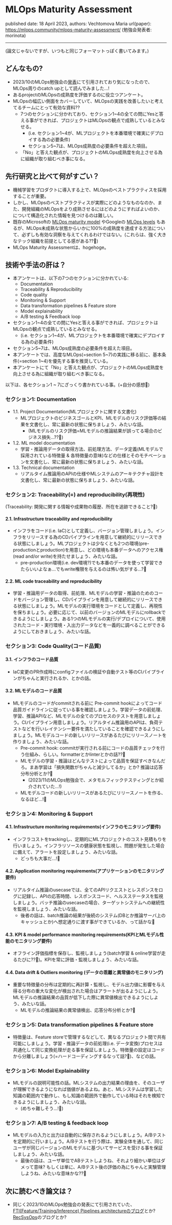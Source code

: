 <!-- (番外編)MLOps勉強会で推薦システム関連の発表を聞いて知らない用語を調べる!:MLOps Maturity Assessment -->

# MLOps Maturity Assessment

published date: 18 April 2023,
authors: Vechtomova Maria
url(paper): https://mlops.community/mlops-maturity-assessment/
(勉強会発表者: morinota)

---

(論文じゃないですが、いつもと同じフォーマットっぽく書いてみます。)

## どんなもの?

- 2023/10のMLOps勉強会の[発表](https://speakerdeck.com/masatakashiwagi/di-35hui-mlops-mian-qiang-hui-komiyuniteipuratutohuomunobatutirekomendowozhi-eruji-jie-xue-xi-ji-pan)にて引用されており気になったので、MLOps周りのcatch upとして読んでみました...!
- あるprojectのMLOpsの成熟度を評価するのに役立つアンケート。
- MLOpsの幅広い側面をカバーしていて、MLOpsの実践を改善したいと考えてるチームにとって有効な資料??
  - 7つのセクションに分かれており、セクション1~4の全ての問にYesと答える事ができれば、プロジェクトはMLOpsの観点で成熟しているとみなせる。
    - (i.e. セクション1~4が、MLプロジェクトを本番環境で確実にデプロイする為の必要条件)
    - セクション5~7は、MLOps成熟度の必要条件を超えた項目。
  - 「No」と答えた観点が、プロジェクトのMLOps成熟度を向上させる為に組織が取り組むべき事になる。

## 先行研究と比べて何がすごい？

- 機械学習をプロダクトに導入する上で、MLOpsのベストプラクティスを採用することが重要。
- しかし、MLOpsのベストプラクティスが実際にどのようなものなのか、また、開発組織のMLOpsをより成熟させるにはどのようにすればよいのか、について構造化された情報を見つけるのは難しい。
- 既存のMicrosoftの [MLOps maturity model](hoge) やGoogleの [MLOps levels](hoge) もあるが、MLOps未成熟な状態からいかに100%の成熟度を達成する方法について、必ずしも有効な洞察を与えてくれるわけではない。(これらは、強く大きなテック組織を前提としてる感がある??:thinking:)
- MLOps Maturity Assessmentは、hogehoge。

## 技術や手法の肝は？

- 本アンケートは、以下の7つのセクションに分かれている:
  - Documentation
  - Traceability & Reproducibility
  - Code quality
  - Monitoring & Support
  - Data transformation pipelines & Feature store
  - Model explainability
  - A/B testing & Feedback loop
- セクション1~4の全ての問にYesと答える事ができれば、プロジェクトはMLOpsの観点で成熟しているとみなせる。
  - (i.e. セクション1~4が、MLプロジェクトを本番環境で確実にデプロイする為の必要条件)
- セクション5~7は、MLOps成熟度の必要条件を超えた項目。
- 本アンケートでは、高度なMLOps(=section 5~7)の実践に移る前に、基本条件(=section 1~4)を優先する事を推奨している。
- 本アンケートにて「No」と答えた観点が、プロジェクトのMLOps成熟度を向上させる為に組織が取り組むべき事になる。

以下は、各セクション1 ~ 7にざっくり書かれている事。(+自分の感想:thinking:)

### セクション1: Documentation

- 1.1. Project Documentation(MLプロジェクトに関する文書化)
  - MLプロジェクトのビジネスゴールとKPI、MLモデルのリスク評価等の結果を文書化し、常に最新の状態に保ちましょう、みたいな話。
    - (MLモデルのリスク評価=MLモデルの推論結果が誤ってる場合のビジネス損失...??:thinking:)
- 1.2. ML model documentation
  - 学習・推論用データの取得方法、前処理方法、データ定義(MLモデルで採用されている特徴量 & 各特徴量の意味)などの仕様とそのモチベーションを文書化し、常に最新の状態に保ちましょう、みたいな話。
- 1.3. Technical documentation
  - リアルタイム推論用のAPIの仕様やMLシステムのアーキテクチャ設計を文書化し、常に最新の状態に保ちましょう、みたいな話。

### セクション2: Traceability(=) and reproducibility(再現性)

(Traceability: 開発に関する情報や成果物の履歴、所在を追跡できること?:thinking:)

#### 2.1. Infrastructure traceability and reproducibility

- インフラをコード(i.e. IaC)として定義し、バージョン管理しましょう。インフラをリリースする為のCDパイプラインを用意して継続的にリリースできる状態にしましょう。MLプロジェクトは少なくとも2つの環境(pre-productionとproduction)を用意し、どの環境も本番データへのアクセス権(read and/or write)を持たせましょう、みたいな話。
  - pre-production環境(i.e. dev環境?)でも本番のデータを使って学習できたらいいよなぁ...でもwrite権限を与えるのは怖い気がする...?:thinking:

#### 2.2. ML code traceability and reproducibility

- 学習・推論用データの取得、前処理、MLモデルの学習・推論のためのコードをバージョン管理し、CDパイプラインを用意して継続的にリリースできる状態にしましょう。MLモデルの実行環境をコードとして定義し、再現性を保ちましょう。必要に応じて、以前のバージョンのMLモデルにrollbackできるようにしましょう。ある1つのMLモデルの実行/デプロイについて、使用されたコード・実行環境・入出力データなどを一義的に調べることができるようにしておきましょう、みたいな話。

### セクション3: Code Quality(コード品質)

#### 3.1. インフラのコード品質

- IaC変更のPR作成時にconfigファイルの検証や自動テスト等のCIパイプラインがちゃんと実行されるか、とかの話。

#### 3.2. MLモデルのコード品質

- MLモデルのコードがcommitされる前に Pre-commit hookによってコード品質ガイドラインに従っている事を確認しましょう。学習データの前処理、学習、推論APIなど、MLモデルの全てのプロセスのテストを用意しましょう。CIパイプライン用意しましょう。リアルタイム推論用のAPIは、負荷テストなどを行いレイテンシー要件を満たしていることを確認できるようにしましょう。MLモデルコードの新しいリリースがあるたびにリリースノートを作りましょう、みたいな話。
  - Pre-commit hook: commitが実行される前にコードの品質チェックを行う仕組み、らしい。formatterとかlinterとかの話??:thinking:
  - MLモデルの学習・推論はどんなテストによって品質を保証すべきなんだろ。まあ学習は「損失関数がちゃんと減少してるか」とか? 推論は応答分布分析とか?:thinking:
    - (2023/11のMLOps勉強会で、メタモルフィックテスティングとか紹介されていた...!)
  - MLモデルコードの新しいリリースがあるたびにリリースノートを作る、なるほど...!:thinking:

### セクション4: Monitoring & Support

#### 4.1. Infrastructure monitoring requirements(インフラのモニタリング要件)

- インフラコストをtrackingし、定期的にMLプロジェクトのコスト見積もりを行いましょう。インフラリソースの健康状態を監視し、問題が発生した場合に備えて、アラートを設定しましょう、みたいな話。
  - どっちも大事だ...!:thinking:

#### 4.2. Application monitoring requirements(アプリケーションのモニタリング要件)

- リアルタイム推論のusecaseでは、全てのAPIリクエストとレスポンスをログに記録し、APIの応答時間、レスポンスコード、ヘルスステータスを監視しましょう。バッチ推論のusecaseの場合、ターゲットシステムへの継続性を監視しましょう、みたいな話。
  - 後者の話は、batch推論の結果が後続のシステム(DBとか推論サーバ上のキャッシュとか)へ想定通りに渡す事ができているか、って話かな:thinking:

#### 4.3. KPI & model performance monitoring requirements(KPIとMLモデル性能のモニタリング要件)

- オフライン評価指標を保存し、監視しましょう(batch学習 & online学習が走るたびに??:thinking:)。KPIを常に評価・監視しましょう、みたいな話。

#### 4.4. Data drift & Outliers monitoring (データの乖離と異常値のモニタリング)

- 重要な特徴量の分布は定期的に再計算・監視し、モデル出力値に影響を与え得る分布の重大な変化が検出された場合はアラートが出るようにしよう。MLモデルの推論結果の品質が低下した際に異常値検出できるようにしよう、みたいな話。
  - MLモデルの推論結果の異常値検出、応答分布分析とか?:thinking:

### セクション5: Data transformation pipelines & Feature store

- 特徴量は、Feature storeで管理するなどして、異なるプロジェクト間で共有可能にしましょう。学習・推論データの前処理(i.e. データ変換)プロセスは共通化して同じ変換処理が走る事を保証しましょう。特徴量の設定はコードから分離しましょう(=ハードコーディングするなって話?:thinking:)、などの話。

### セクション6: Model Explainability

- MLモデルの説明可能性の話。MLシステムの出力結果の理由を、そのユーザが理解できるようになれば価値があるよね。あと、MLシステムは学習した知識の範囲内で動作し、もし知識の範囲外で動作している時はそれを検知できるようにしましょう、みたいな話。
  - (めちゃ難しそう...!:thinking:)

### セクション7: A/B testing & feedback loop

- MLモデルの入力と出力は自動的に保存されるようにしましょう。A/Bテストを定期的に行いましょう。A/Bテストを行う際は、実験全体を通して、同じユーザが同じバージョンのMLモデルに基づいてサービスを受ける事を保証しましょう、みたいな話。
  - 最後の話は、ユーザ単位でABテストしようね、それより細かい単位はダメって意味? もしくは単に、A/Bテスト後の評価の為にちゃんと実験管理しようね、みたいな意味かな??:thinking:

## 次に読むべき論文は？

- 同じく2023/10のMLOps勉強会の発表にて引用されていた、[FTI(Feature/Training/Inference) Pipelines architectureのブログ](https://www.hopsworks.ai/post/mlops-to-ml-systems-with-fti-pipelines)とか?[RecSysOps](https://netflixtechblog.medium.com/recsysops-best-practices-for-operating-a-large-scale-recommender-system-95bbe195a841)のブログとか?
